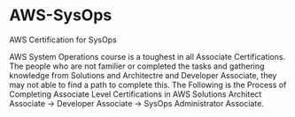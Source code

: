 # AWS-SysOps
AWS Certification for SysOps 

AWS System Operations course is a toughest in all Associate Certifications.
The people who are not familier or completed the tasks and gathering knowledge from Solutions and Architectre and Developer Associate, they may not able to find a path to complete this.
The Following is the Process of Completing Associate Level Certifications in AWS
Solutions Architect Associate -> Developer Associate -> SysOps Administrator Associate.
